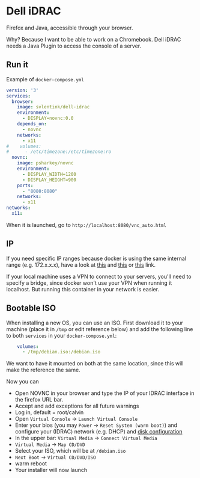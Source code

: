 # Dell iDRAC

Firefox and Java, accessible through your browser.

Why? Because I want to be able to work on a Chromebook.
Dell iDRAC needs a Java Plugin to access the console of a server.

## Run it

Example of `docker-compose.yml`

```yaml
version: '3'
services:
  browser:
    image: svlentink/dell-idrac
    environment:
      - DISPLAY=novnc:0.0
    depends_on:
      - novnc
    networks:
      - x11
#    volumes:
#      - /etc/timezone:/etc/timezone:ro
  novnc:  
    image: psharkey/novnc
    environment:
      - DISPLAY_WIDTH=1200
      - DISPLAY_HEIGHT=900
    ports:
      - "8080:8080"
    networks:
      - x11
networks:
  x11:
```

When it is launched, go to
`http://localhost:8080/vnc_auto.html`

## IP

If you need specific IP ranges because docker is using the same internal range
(e.g. 172.x.x.x), have a look at
[this](http://serverfault.com/questions/774699/how-to-setup-an-ip-range-for-docker-containers)
and
[this](http://serverfault.com/questions/771108/allow-docker-containers-to-use-ipsec-vpn-on-host)
or
[this](https://github.com/jessfraz/dockerfiles/tree/master/openvpn)
link.

If your local machine uses a VPN to connect to your servers,
you'll need to specify a bridge, since docker won't use your VPN when running it localhost.
But running this container in your network is easier.

## Bootable ISO

When installing a new OS, you can use an ISO.
First download it to your machine (place it in `/tmp` or edit reference below)
and add the following line to both `services` in your `docker-compose.yml`:

```yaml
    volumes:
      - /tmp/debian.iso:/debian.iso
```

We want to have it mounted on both at the same location, since this will make the reference the same.

Now you can
+ Open NOVNC in your browser and type the IP of your IDRAC interface in the firefox URL bar.
+ Accept and add exceptions for all future warnings
+ Log in, default = root/calvin
+ Open `Virtual Console` -> `Launch Virtual Console`
+ Enter your bios (you may `Power` -> `Reset System (warm boot)`) and configure your (IDRAC) network (e.g. DHCP) and [disk configuration](http://serverfault.com/questions/413504/dell-poweredge-1950-how-use-raw-disk-instead-hardware-raid-perc-5-i)
+ In the upper bar: `Virtual Media` -> `Connect Virtual Media`
+ `Virtual Media` -> `Map CD/DVD`
+ Select your ISO, which will be at `/debian.iso`
+ `Next Boot` -> `Virtual CD/DVD/ISO`
+ warm reboot
+ Your installer will now launch

